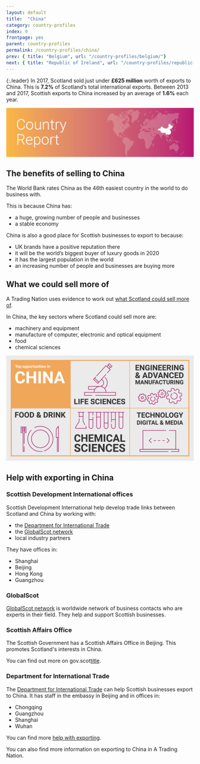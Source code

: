 ```yaml
---
layout: default
title:  "China"
category: country-profiles
index: 9
frontpage: yes
parent: country-profiles
permalink: /country-profiles/china/
prev: { title: "Belgium", url: "/country-profiles/belgium/"}
next: { title: "Republic of Ireland", url: "/country-profiles/republic-of-ireland/"}
---
```


{:.leader}
In 2017, Scotland sold just under **£625 million** worth of exports to China. This is **7.2%** of Scotland’s total international exports. Between 2013 and 2017, Scottish exports to China increased by an average of **1.6%** each year.

![An image of China outlined on a map](/assets/images/country_maps/09-China.png)

## The benefits of selling to China
The World Bank rates China as the 46th easiest country in the world to do business with.

This is because China has:

* a huge, growing number of people and businesses
* a stable economy

China is also a good place for Scottish businesses to export to because:

* UK brands have a positive reputation there
* it will be the world’s biggest buyer of luxury goods in 2020
* it has the largest population in the world
* an increasing number of people and businesses are buying more

## What we could sell more of
A Trading Nation uses evidence to work out [what Scotland could sell more of](https://tradingnation.mygov.scot/what-people-are-buying/).

In China, the key sectors where Scotland could sell more are:

* machinery and equipment
* manufacture of computer, electronic and optical equipment
* food
* chemical sciences

![An infographic of top opportunities in China](/assets/images/country_infographics/09-China-top-opportunities.png)

## Help with exporting in China

### Scottish Development International offices
Scottish Development International help develop trade links between Scotland and China by working with:

* the [Department for International Trade](https://www.gov.uk/government/organisations/department-for-international-trade)
* the [GlobalScot network](https://www.globalscot.com/)
* local industry partners

They have offices in:

* Shanghai
* Beijing
* Hong Kong
* Guangzhou

### GlobalScot
[GlobalScot network](https://www.globalscot.com/) is worldwide network of business contacts who are experts in their field. They help and support Scottish businesses.

### Scottish Affairs Office
The Scottish Government has a Scottish Affairs Office in Beijing. This promotes Scotland's interests in China.

You can find out more on gov.scot[title](https://www.example.com).

### Department for International Trade
The [Department for International Trade](https://www.gov.uk/guidance/exporting-to-china) can help Scottish businesses export to China. It has staff in the embassy in Beijing and in offices in:

* Chongqing
* Guangzhou
* Shanghai
* Wuhan

You can find more [help with exporting](https://tradingnation.mygov.scot/help-for-businesses/).

You can also find more information on exporting to China in A Trading Nation.

